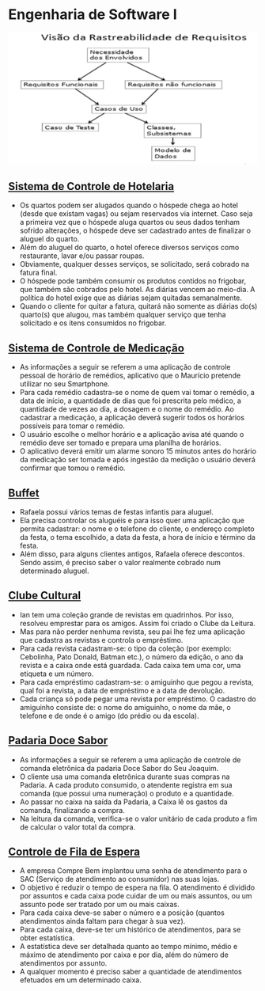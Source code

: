 # Engenharia de Software I

![alt text](image.png)

## [Sistema de Controle de Hotelaria](./Hotelaria/)

- Os quartos podem ser alugados quando o hóspede chega ao hotel (desde que existam vagas) ou sejam reservados via internet. Caso seja a primeira vez que o hóspede aluga quartos ou seus dados tenham sofrido alterações, o hóspede deve ser cadastrado antes de finalizar o aluguel do quarto. 
- Além do aluguel do quarto, o hotel oferece diversos serviços como restaurante, lavar e/ou passar roupas. 
- Obviamente, qualquer desses serviços, se solicitado, será cobrado na fatura final. 
- O hóspede pode também consumir os produtos contidos no frigobar, que também são cobrados pelo hotel. As diárias vencem ao meio-dia. A política do hotel exige que as diárias sejam quitadas semanalmente. 
- Quando o cliente for quitar a fatura, quitará não somente as diárias do(s) quarto(s) que alugou, mas também qualquer serviço que tenha solicitado e os itens consumidos no frigobar.



## [Sistema de Controle de Medicação](./Medicacao/)

- As informações a seguir se referem a uma aplicação de controle pessoal de horário de remédios, aplicativo que o Maurício pretende utilizar no seu Smartphone. 
- Para cada remédio cadastra-se o nome de quem vai tomar o remédio, a data de início, a quantidade de dias que foi prescrita pelo médico, a quantidade de vezes ao dia, a dosagem e o nome do remédio. Ao cadastrar a medicação, a aplicação deverá sugerir todos os horários possíveis para tomar o remédio. 
- O usuário escolhe o melhor horário e a aplicação avisa até quando o remédio deve ser tomado e prepara uma planilha de horários. 
- O aplicativo deverá emitir um alarme sonoro 15 minutos antes do horário da medicação ser tomada e após ingestão da medição o usuário deverá confirmar que tomou o remédio.

## [Buffet](./Buffet/)

- Rafaela possui vários temas de festas infantis para aluguel. 
- Ela precisa controlar os aluguéis e para isso quer uma aplicação que permita cadastrar: o nome e o telefone do cliente, o endereço completo da festa, o tema escolhido, a data da festa, a hora de início e término da festa. 
- Além disso, para alguns clientes antigos, Rafaela oferece descontos. Sendo assim, é preciso saber o valor realmente cobrado num determinado aluguel.

## [Clube Cultural](./Clube/)

- Ian tem uma coleção grande de revistas em quadrinhos. Por isso, resolveu emprestar para os amigos. Assim foi criado o Clube da Leitura. 
- Mas para não perder nenhuma revista, seu pai lhe fez uma aplicação que cadastra as revistas e controla o empréstimo. 
- Para cada revista cadastram-se: o tipo da coleção (por exemplo: Cebolinha, Pato Donald, Batman etc.), o número da edição, o ano da revista e a caixa onde está guardada. Cada caixa tem uma cor, uma etiqueta e um número. 
- Para cada empréstimo cadastram-se: o amiguinho que pegou a revista, qual foi a revista, a data de empréstimo e a data de devolução. 
- Cada criança só pode pegar uma revista por empréstimo. O cadastro do amiguinho consiste de: o nome do amiguinho, o nome da mãe, o telefone e de onde é o amigo (do prédio ou da escola).

## [Padaria Doce Sabor](./Padaria/)

- As informações a seguir se referem a uma aplicação de controle de comanda eletrônica da padaria Doce Sabor do Seu Joaquim. 
- O cliente usa uma comanda eletrônica durante suas compras na Padaria. A cada produto consumido, o atendente registra em sua comanda (que possui uma numeração) o produto e a quantidade. 
- Ao passar no caixa na saída da Padaria, a Caixa lê os gastos da comanda, finalizando a compra. 
- Na leitura da comanda, verifica-se o valor unitário de cada produto a fim de calcular o valor total da compra.

## [Controle de Fila de Espera](./ControleFila/)

- A empresa Compre Bem implantou uma senha de atendimento para o SAC (Serviço de atendimento ao consumidor) nas suas lojas. 
- O objetivo é reduzir o tempo de espera na fila. O atendimento é dividido por assuntos e cada caixa pode cuidar de um ou mais assuntos, ou um assunto pode ser tratado por um ou mais caixas. 
- Para cada caixa deve-se saber o número e a posição (quantos atendimentos ainda faltam para chegar à sua vez). 
- Para cada caixa, deve-se ter um histórico de atendimentos, para se obter estatística. 
- A estatística deve ser detalhada quanto ao tempo mínimo, médio e máximo de atendimento por caixa e por dia, além do número de atendimentos por assunto. 
- A qualquer momento é preciso saber a quantidade de atendimentos efetuados em um determinado caixa.